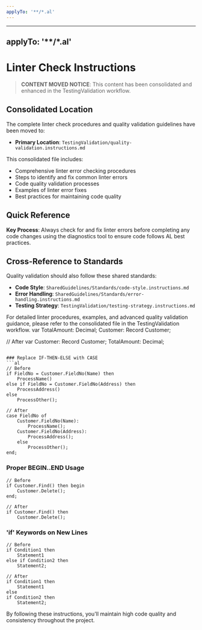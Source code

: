 ```yaml
---
applyTo: '**/*.al'
---
```

---
applyTo: '**/*.al'
---
# Linter Check Instructions

> **CONTENT MOVED NOTICE**: This content has been consolidated and enhanced in the TestingValidation workflow.

## Consolidated Location

The complete linter check procedures and quality validation guidelines have been moved to:
- **Primary Location**: `TestingValidation/quality-validation.instructions.md`

This consolidated file includes:
- Comprehensive linter error checking procedures
- Steps to identify and fix common linter errors
- Code quality validation processes
- Examples of linter error fixes
- Best practices for maintaining code quality

## Quick Reference

**Key Process**: Always check for and fix linter errors before completing any code changes using the diagnostics tool to ensure code follows AL best practices.

## Cross-Reference to Standards

Quality validation should also follow these shared standards:
- **Code Style**: `SharedGuidelines/Standards/code-style.instructions.md`
- **Error Handling**: `SharedGuidelines/Standards/error-handling.instructions.md`
- **Testing Strategy**: `TestingValidation/testing-strategy.instructions.md`

For detailed linter procedures, examples, and advanced quality validation guidance, please refer to the consolidated file in the TestingValidation workflow.
var
    TotalAmount: Decimal;
    Customer: Record Customer;

// After
var
    Customer: Record Customer;
    TotalAmount: Decimal;
```

### Replace IF-THEN-ELSE with CASE
```al
// Before
if FieldNo = Customer.FieldNo(Name) then
    ProcessName()
else if FieldNo = Customer.FieldNo(Address) then
    ProcessAddress()
else
    ProcessOther();

// After
case FieldNo of
    Customer.FieldNo(Name):
        ProcessName();
    Customer.FieldNo(Address):
        ProcessAddress();
    else
        ProcessOther();
end;
```

### Proper BEGIN..END Usage
```al
// Before
if Customer.Find() then begin
    Customer.Delete();
end;

// After
if Customer.Find() then
    Customer.Delete();
```

### 'if' Keywords on New Lines
```al
// Before
if Condition1 then
    Statement1
else if Condition2 then
    Statement2;

// After
if Condition1 then
    Statement1
else
if Condition2 then
    Statement2;
```

By following these instructions, you'll maintain high code quality and consistency throughout the project.
